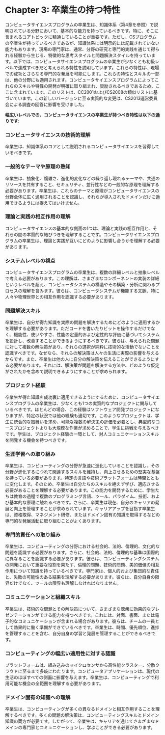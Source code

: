 
# Chapter 3: 卒業生の持つ特性

コンピュータサイエンスプログラムの卒業生は、知識体系（第4章を参照）で説明されている分野において、基本的な能力を持っているべきです。特に、そこに含まれるコアトピックに精通していることが重要です。ただし、CSプログラムの卒業生が持っているべきであるが、知識体系には明示的には記載されていない能力もあります。現場の専門家は、通常、分野の研究と専門的実践を通じて得られる経験から生じる、特徴的な思考スタイルと問題解決スタイルを持っています。以下では、コンピュータサイエンスプログラムの卒業生が少なくとも初級レベルで達成すべきだと考えられる特性を説明しています。これらの特性は、現場での成功とさらなる専門的な発展を可能にします。これらの特性とスキルの一部は、他の分野にも適用されます。コンピュータサイエンスプログラムによってこれらのスキルや特性の開発が明確に取り組まれ、奨励されるべきであるため、ここに含まれています。このリストは、CC2001およびCS2008の類似リストに基づいています。この新しいバージョンに至る実質的な変更は、CS2013運営委員会による調査の回答に影響を受けました。


**幅広いレベルでの、コンピュータサイエンスの卒業生が持つべき特性は以下の通りです:**

### コンピュータサイエンスの技術的理解

卒業生は、知識体系のコアとして説明されるコンピュータサイエンスを習得しているべきです。


### 一般的なテーマや原理の熟知

卒業生は、抽象化、複雑さ、進化的変化などの繰り返し現れるテーマや、共通のリソースを共有すること、セキュリティ、並行性などの一般的な原理を理解する必要があります。卒業生は、これらのテーマと原理がコンピュータサイエンスの分野全体に広く適用されることを認識し、それらが導入されたドメインだけに適用できるようには捉えてはいけません。

### 理論と実践の相互作用の理解
コンピュータサイエンスの基本的な側面の1つは、理論と実践の相互作用と、それらの間の本質的な結びつきを理解することです。コンピュータサイエンスプログラムの卒業生は、理論と実践が互いにどのように影響し合うかを理解する必要があります。

### システムレベルの視点
コンピュータサイエンスプログラムの卒業生は、複数の詳細レベルと抽象レベルで考える必要があります。この理解は、さまざまなコンポーネントの実装の詳細というレベルを超え、コンピュータシステムの構造やその構築・分析に関わるプロセスの理解を含みます。彼らは、コンピュータシステムが機能する文脈、特に人々や物理世界との相互作用を認識する必要があります。

### 問題解決スキル
卒業生は、自分が得た知識を実際の問題を解決するためにどのように適用するかを理解する必要があります。ただコードを書いたりビットを操作するだけでなく、機能性、使いやすさ、性能の定量的および定性的な評価に基づいてシステムを設計し、改善することができるようにするべきです。彼らは、与えられた問題に対して複数の解決策があり、それらの選択が純粋に技術的な活動でないことを認識すべきです。なぜなら、それらの解決策は人々の生活に実際の影響を与えるからです。また、卒業生は他の人に自分の解決策を伝えることができるようにする必要があります。それには、解決策が問題を解決する方法や、どのような仮定がされたかを含めて説明できるようにすることが求められます。

### プロジェクト経験
卒業生が得た知識を成功裏に適用できるようにするために、コンピュータサイエンスプログラムの卒業生は、少なくとも1つの実質的なプロジェクトに関与しているべきです。ほとんどの場合、この経験はソフトウェア開発プロジェクトになりますが、特定の状況では他の経験も適切です。このようなプロジェクトは、学生に統合的な振舞いを求め、可能な複数の解決策の評価を必要とし、典型的なコースプロジェクトよりも大規模な作業が求めることで、学生に挑戦を与えるべきです。学生は、プロジェクト経験の一環として、対人コミュニケーションスキルを開発する機会を持つべきです。

### 生涯学習への取り組み
卒業生は、コンピューティングの分野が急速に進化していることを認識し、その分野が進化するにつれて関連するスキルを維持し、向上させるための堅実な基盤を持っている必要があります。特定の言語や技術プラットフォームは時間とともに変化します。そのため、卒業生は自分たちのスキルを絶えず学び、適応させる必要があることを理解する必要があります。この能力を開発するために、学生たちは教育の過程で複数のプログラミング言語、ツール、パラダイム、技術、および基本的な原理に触れるべきです。さらに、卒業生は現在、自分のキャリアの発展と向上を管理することが求められています。キャリアアップを目指す卒業生は、資格取得、マネジメント研修、またはドメイン固有の知識を取得するなどの専門的な発展活動に取り組むことがよくあります。

### 専門的責任への取り組み
卒業生は、コンピューティングの分野における社会的、法的、倫理的、文化的な問題を認識する必要があります。さらに、社会的、法的、倫理的な基準は国際的に異なることを認識する必要があります。彼らは、コンピューティングシステムの開発において重要な役割を果たす、倫理的問題、技術的問題、美的価値の相互作用について知識を持っているべきです。専門家は、個人的および集団的な責任と、失敗の可能性のある結果を理解する必要があります。彼らは、自分自身の限界だけでなく、ツールの限界も理解しなければなりません。

### コミュニケーションと組織スキル

卒業生は、技術的な問題とその解決策について、さまざまな聴衆に効果的なプレゼンテーションができる能力を持つべきです。これには、対面、書面、または電子的なコミュニケーションが含まれる場合があります。彼らは、チームの一員として効果的に働く準備ができているべきです。卒業生は、時間、優先順位、進捗を管理することを含む、自分自身の学習と発展を管理することができるべきです。

### コンピューティングの幅広い適用性に対する認識
プラットフォームは、組み込みのマイクロセンサから高性能クラスター、分散クラウドに至るまで多岐にわたります。コンピュータアプリケーションは、現代の生活のほぼすべての側面に影響を与えます。卒業生は、コンピューティングで利用可能な機会の全範囲を理解する必要があります。

### ドメイン固有の知識への理解
卒業生は、コンピューティングが多くの異なるドメインと相互作用することを理解するべきです。多くの問題の解決策は、コンピューティングスキルとドメイン知識の両方が必要です。したがって、卒業生は、キャリアを通じてさまざまなドメインの専門家とコミュニケーションし、学ぶことができる必要があります。

